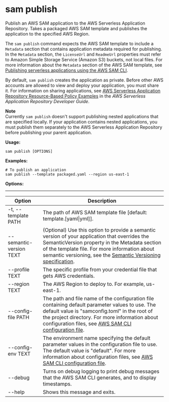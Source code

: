 # sam publish<a name="sam-cli-command-reference-sam-publish"></a>

Publish an AWS SAM application to the AWS Serverless Application Repository\. Takes a packaged AWS SAM template and publishes the application to the specified AWS Region\.

The `sam publish` command expects the AWS SAM template to include a `Metadata` section that contains application metadata required for publishing\. In the `Metadata` section, the `LicenseUrl` and `ReadmeUrl` properties must refer to Amazon Simple Storage Service \(Amazon S3\) buckets, not local files\. For more information about the `Metadata` section of the AWS SAM template, see [Publishing serverless applications using the AWS SAM CLI](serverless-sam-template-publishing-applications.md)\.

By default, `sam publish` creates the application as private\. Before other AWS accounts are allowed to view and deploy your application, you must share it\. For information on sharing applications, see [AWS Serverless Application Repository Resource\-Based Policy Examples](https://docs.aws.amazon.com/serverlessrepo/latest/devguide/security_iam_resource-based-policy-examples.html) in the *AWS Serverless Application Repository Developer Guide*\.

**Note**  
Currently `sam publish` doesn't support publishing nested applications that are specified locally\. If your application contains nested applications, you must publish them separately to the AWS Serverless Application Repository before publishing your parent application\.

**Usage:**

```
sam publish [OPTIONS]
```

**Examples:**

```
# To publish an application
sam publish --template packaged.yaml --region us-east-1
```

**Options:**


****  

| Option | Description | 
| --- | --- | 
| \-t, \-\-template PATH | The path of AWS SAM template file \[default: template\.\[yaml\|yml\]\]\. | 
| \-\-semantic\-version TEXT | \(Optional\) Use this option to provide a semantic version of your application that overrides the SemanticVersion property in the Metadata section of the template file\. For more information about semantic versioning, see the [Semantic Versioning specification](https://semver.org/)\. | 
| \-\-profile TEXT | The specific profile from your credential file that gets AWS credentials\. | 
| \-\-region TEXT | The AWS Region to deploy to\. For example, us\-east\-1\. | 
| \-\-config\-file PATH | The path and file name of the configuration file containing default parameter values to use\. The default value is "samconfig\.toml" in the root of the project directory\. For more information about configuration files, see [AWS SAM CLI configuration file](serverless-sam-cli-config.md)\. | 
| \-\-config\-env TEXT | The environment name specifying the default parameter values in the configuration file to use\. The default value is "default"\. For more information about configuration files, see [AWS SAM CLI configuration file](serverless-sam-cli-config.md)\. | 
| \-\-debug | Turns on debug logging to print debug messages that the AWS SAM CLI generates, and to display timestamps\. | 
| \-\-help | Shows this message and exits\. | 